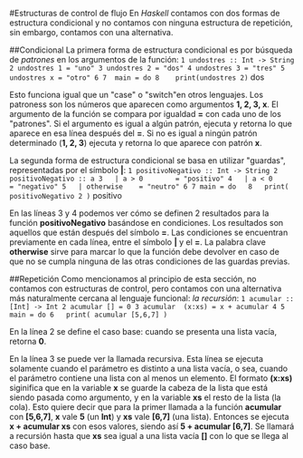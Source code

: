 #Estructuras de control de flujo
En *Haskell* contamos con dos formas de estructura condicional y no contamos con ninguna estructura de repetición, sin embargo, contamos con una alternativa.

##Condicional
La primera forma de estructura condicional es por búsqueda de *patrones* en los argumentos de la función:
  ``
  1 undostres :: Int -> String
  2 undostres 1 = "uno"
  3 undostres 2 = "dos"
  4 undostres 3 = "tres"
  5 undostres x = "otro"
  6
  7  main = do
  8    print(undostres 2)
  ``
dos

Esto funciona igual que un "case" o "switch"en otros lenguajes. Los patroness son los números que aparecen como argumentos **1, 2, 3, x**. El argumento de la función se compara por igualdad **=** con cada uno de los "patrones". Si el argumento es igual a algún patrón, ejecuta y retorna lo que aparece en esa línea después del **=**. Si no es igual a ningún patrón determinado (**1, 2, 3**) ejecuta y retorna lo que aparece con patrón **x**.

La segunda forma de estructura condicional se basa en utilizar "guardas", representadas por el símbolo **|**:
  ``
  1 positivoNegativo :: Int -> String
  2 positivoNegativo :: a
  3   | a > 0        = "positivo"
  4   | a < 0        = "negativo"
  5   | otherwise    = "neutro"
  6
  7 main = do  
  8   print( positivoNegativo 2 )
  ``
  positivo

En las líneas 3 y 4 podemos ver cómo se definen 2 resultados para la función **positivoNegativo** basándose en condiciones. Los resultados son aquellos que están después del símbolo **=**. Las condiciones se encuentran previamente en cada línea, entre el símbolo **|** y el **=**. La palabra clave **otherwise** sirve para marcar lo que la función debe devolver en caso de que no se cumpla ninguna de las otras condiciones de las guardas previas.

##Repetición
Como mencionamos al principio de esta sección, no contamos con estructuras de control, pero contamos con una alternativa más naturalmente cercana al lenguaje funcional: *la recursión*:
  ``
  1 acumular :: [Int] -> Int
  2 acumular [] = 0
  3 acumular  (x:xs) = x + acumular
  4
  5 main = do
  6   print( acumular [5,6,7] )
  ``

En la línea 2 se define el caso base: cuando se presenta una lista vacía, retorna **0**.

En la línea 3 se puede ver la llamada recursiva. Esta línea se ejecuta solamente cuando el parámetro es distinto a una lista vacía, o sea, cuando el parámetro contiene una lista con al menos un elemento. El formato **(x:xs)** siginifica que en la variable **x** se guarde la cabeza de la lista que está siendo pasada como argumento, y en la variable **xs** el resto de la lista (la cola). Esto quiere decir que para la primer llamada a la función **acumular** con **[5,6,7]**, **x** vale **5** (un **Int**) y **xs** vale **[6,7]** (una lista). Entonces se ejecuta **x + acumular xs** con esos valores, siendo así **5 + acumular [6,7]**. Se llamará a recursión hasta que **xs** sea igual a una lista vacía **[]** con lo que se llega al caso base.
